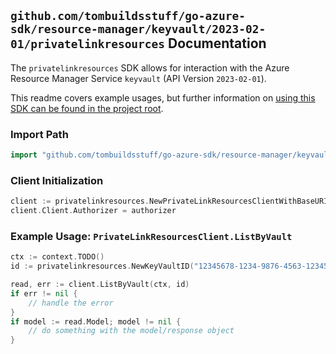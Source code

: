 
## `github.com/tombuildsstuff/go-azure-sdk/resource-manager/keyvault/2023-02-01/privatelinkresources` Documentation

The `privatelinkresources` SDK allows for interaction with the Azure Resource Manager Service `keyvault` (API Version `2023-02-01`).

This readme covers example usages, but further information on [using this SDK can be found in the project root](https://github.com/tombuildsstuff/go-azure-sdk/tree/main/docs).

### Import Path

```go
import "github.com/tombuildsstuff/go-azure-sdk/resource-manager/keyvault/2023-02-01/privatelinkresources"
```


### Client Initialization

```go
client := privatelinkresources.NewPrivateLinkResourcesClientWithBaseURI("https://management.azure.com")
client.Client.Authorizer = authorizer
```


### Example Usage: `PrivateLinkResourcesClient.ListByVault`

```go
ctx := context.TODO()
id := privatelinkresources.NewKeyVaultID("12345678-1234-9876-4563-123456789012", "example-resource-group", "vaultValue")

read, err := client.ListByVault(ctx, id)
if err != nil {
	// handle the error
}
if model := read.Model; model != nil {
	// do something with the model/response object
}
```
